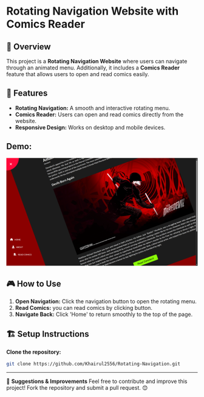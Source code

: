 # Rotating Navigation Website with Comics Reader

## 📌 Overview
This project is a **Rotating Navigation Website** where users can navigate through an animated menu. Additionally, it includes a **Comics Reader** feature that allows users to open and read comics easily.

## 🚀 Features
- **Rotating Navigation:** A smooth and interactive rotating menu.
- **Comics Reader:** Users can open and read comics directly from the website.
- **Responsive Design:** Works on desktop and mobile devices.

## Demo:
![demo](demo.png)

## 🎮 How to Use
1. **Open Navigation:** Click the navigation button to open the rotating menu.
2. **Read Comics:** you can read comics by clicking button.
3. **Navigate Back:** Click 'Home' to return smoothly to the top of the page.


## 🏗️ Setup Instructions
**Clone the repository:**
   ```sh
   git clone https://github.com/Khairul2556/Rotating-Navigation.git
   ```


---
📢 **Suggestions & Improvements**
Feel free to contribute and improve this project! Fork the repository and submit a pull request. 😊

